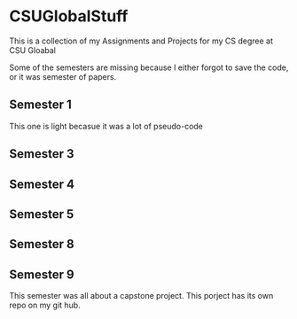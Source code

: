 # CSUGlobalStuff
This is a collection of my Assignments and Projects for my CS degree at CSU Gloabal<br/>

Some of the semesters are missing because I either forgot to save the code, or it was semester of papers.

## Semester 1
This one is light becasue it was a lot of pseudo-code

## Semester 3

## Semester 4

## Semester 5

## Semester 8

## Semester 9

This semester was all about a capstone project. This porject has its own repo on my git hub.


